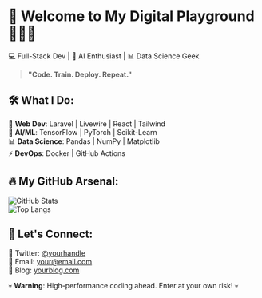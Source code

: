 # 🚀 Welcome to My Digital Playground 👨‍💻🔥  

💻 Full-Stack Dev | 🤖 AI Enthusiast | 📊 Data Science Geek  

> **"Code. Train. Deploy. Repeat."**  

## 🛠️ What I Do:  
🚀 **Web Dev**: Laravel | Livewire | React | Tailwind  
🧠 **AI/ML**: TensorFlow | PyTorch | Scikit-Learn  
📊 **Data Science**: Pandas | NumPy | Matplotlib  
⚡ **DevOps**: Docker | GitHub Actions  

## 🔥 My GitHub Arsenal:  
![GitHub Stats](https://github-readme-stats.vercel.app/api?username=YOUR_GITHUB_USERNAME&show_icons=true&theme=radical)  
![Top Langs](https://github-readme-stats.vercel.app/api/top-langs/?username=YOUR_GITHUB_USERNAME&layout=compact&theme=radical)  

## 🤙 Let's Connect:  
🚀 Twitter: [@yourhandle](https://twitter.com/)  
📩 Email: your@email.com  
🧠 Blog: [yourblog.com](https://yourblog.com)  

💀 **Warning**: High-performance coding ahead. Enter at your own risk! 💀  
